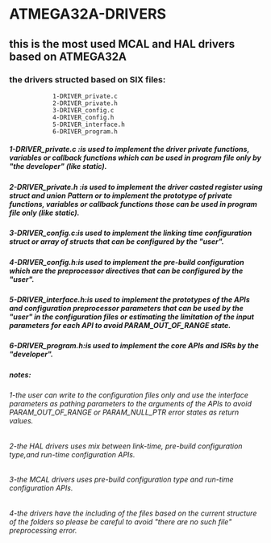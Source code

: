 # ATMEGA32A-DRIVERS
## this is the most used MCAL and HAL drivers based on ATMEGA32A
### the drivers structed based on SIX files:
                1-DRIVER_private.c
                2-DRIVER_private.h
                3-DRIVER_config.c
                4-DRIVER_config.h
                5-DRIVER_interface.h
                6-DRIVER_program.h

  #####  1-DRIVER_private.c :is used to implement the driver private functions, variables or callback functions which can be used in program file only by "the developer" (like static).
  #####  2-DRIVER_private.h :is used to implement the driver casted register using struct and union Pattern or to implement the prototype of private functions, variables or callback functions those can be used in program file only (like static).
  #####  3-DRIVER_config.c:is used to implement the linking time configuration struct or array of structs that can be configured by the "user".
  #####  4-DRIVER_config.h:is used to implement the pre-build configuration which are the preprocessor directives that can be configured by the "user".
  #####  5-DRIVER_interface.h:is used to implement the prototypes of the APIs and configuration preprocessor parameters that can be used by the "user" in the configuration files or estimating the limitation of the input parameters for each API to avoid PARAM_OUT_OF_RANGE state.
  #####  6-DRIVER_program.h:is used to implement the core APIs and ISRs by the "developer".


##### notes:
 
######   1-the user can write to the configuration files only and use the interface parameters as pathing parameters to the arguments of the APIs to avoid PARAM_OUT_OF_RANGE or PARAM_NULL_PTR error states as return values.
  
######    2-the HAL drivers uses mix between link-time, pre-build configuration type,and run-time configuration APIs.
 
######    3-the MCAL drivers uses pre-build configuration type and run-time configuration APIs.
 
######    4-the drivers have the including of the files based on the current structure of the folders so please be careful to avoid "there are no such file" preprocessing error.
                     
